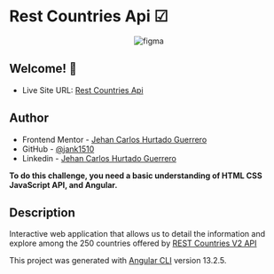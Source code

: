 # Rest Countries Api ☑ 
  
<p align='center'> 
  
  <img src="https://res.cloudinary.com/dz209s6jk/image/upload/q_auto,w_900/Screenshots/fs3nrg4zlsnk8byny1it.jpg" alt="figma"/>

</p>

 ## Welcome! 👋 

- Live Site URL: [Rest Countries Api](https://jank1510.github.io/rest-countries-api/)
   
## Author

- Frontend Mentor - [Jehan Carlos Hurtado Guerrero](https://www.frontendmentor.io/profile/Jank1510)
- GitHub - [@jank1510](https://github.com/Jank1510)
- Linkedin - [Jehan Carlos Hurtado Guerrero](https://www.linkedin.com/in/jehan-carlos-hurtado-guerrero-b250b3201/) 

**To do this challenge, you need a basic understanding of HTML CSS JavaScript API, and Angular.**

## Description
Interactive web application that allows us to detail the information and explore among the 250 countries offered by [REST Countries V2 API](https://restcountries.com/v2/all)

This project was generated with [Angular CLI](https://github.com/angular/angular-cli) version 13.2.5.
